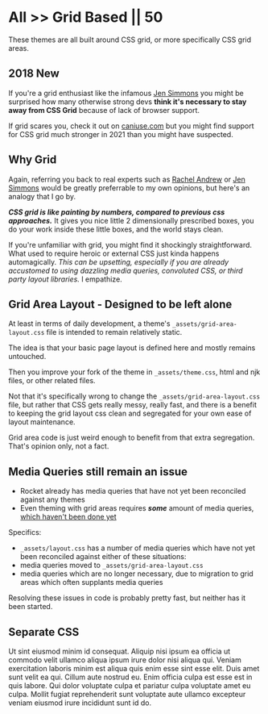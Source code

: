 # All >> Grid Based || 50

These themes are all built around CSS grid, or more specifically CSS grid areas.

## 2018 New

If you're a grid enthusiast like the infamous [Jen Simmons](https://en.wikipedia.org/wiki/Jen_Simmons) you might be surprised how many otherwise strong devs **think it's necessary to stay away from CSS Grid** because of lack of browser support.

If grid scares you, check it out on [caniuse.com](https://caniuse.com/?search=grid) but you might find support for CSS grid much stronger in 2021 than you might have suspected.

## Why Grid

Again, referring you back to real experts such as [Rachel Andrew](https://www.smashingmagazine.com/understanding-css-grid-template-areas/) or [Jen Simmons](https://labs.jensimmons.com/) would be greatly preferrable to my own opinions, but here's an analogy that I go by.

_**CSS grid is like painting by numbers, compared to previous css approaches.**_ It gives you nice little 2 dimensionally prescribed boxes, you do your work inside these little boxes, and the world stays clean.

If you're unfamiliar with grid, you might find it shockingly straightforward. What used to require heroic or external CSS just kinda happens automagically. _This can be upsetting, especially if you are already accustomed to using dazzling media queries, convoluted CSS, or third party layout libraries._ I empathize.

## Grid Area Layout - Designed to be left alone

At least in terms of daily development, a theme's `_assets/grid-area-layout.css` file is intended to remain relatively static.

The idea is that your basic page layout is defined here and mostly remains untouched. 

Then you improve your fork of the theme in  `_assets/theme.css`, html and njk files, or other related files.

Not that it's specifically wrong to change the  `_assets/grid-area-layout.css` file, but rather that CSS gets really messy, really fast, and there is a benefit to keeping the grid layout css clean and segregated for your own ease of layout maintenance.

Grid area code is just weird enough to benefit from that extra segregation. That's opinion only, not a fact.

## Media Queries still remain an issue

- Rocket already has media queries that have not yet been reconciled against any themes
- Even theming with grid areas requires _**some**_ amount of media queries, [which haven't been done yet](/rocket-themes/all/issues/#yikes-media-waiting)

Specifics:

- `_assets/layout.css` has a number of media queries which have not yet been reconciled against either of these situations:
- media queries moved to `_assets/grid-area-layout.css`
- media queries which are no longer necessary, due to migration to grid areas which often supplants media queries

Resolving these issues in code is probably pretty fast, but neither has it been started.

## Separate CSS

Ut sint eiusmod minim id consequat. Aliquip nisi ipsum ea officia ut commodo velit ullamco aliqua ipsum irure dolor nisi aliqua qui. Veniam exercitation laboris minim est aliqua quis enim esse sint esse elit. Duis amet sunt velit ea qui. Cillum aute nostrud eu. Enim officia culpa est esse est in quis labore. Qui dolor voluptate culpa et pariatur culpa voluptate amet eu culpa. Mollit fugiat reprehenderit sunt voluptate aute ullamco excepteur veniam eiusmod irure incididunt sunt id do.